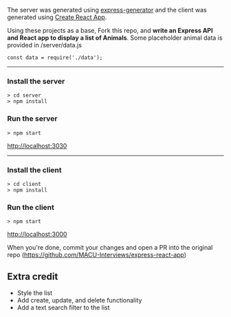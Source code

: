 The server was generated using [express-generator](https://expressjs.com/en/starter/generator.html) and the client was generated using [Create React App](https://github.com/facebook/create-react-app).

Using these projects as a base, Fork this repo, and **write an Express API and React app to display a list of Animals**. Some placeholder animal data is provided in /server/data.js 

```const data = require('./data');```

---
### Install the server 

    > cd server 
    > npm install
    
### Run the server

    > npm start

[http://localhost:3030](http://localhost:3030)

---
### Install the client

    > cd client
    > npm install

### Run the client

    > npm start

[http://localhost:3000](http://localhost:3000)

When you're done, commit your changes and open a PR into the original repo (https://github.com/MACU-Interviews/express-react-app)


## Extra credit
* Style the list
* Add create, update, and delete functionality
* Add a text search filter to the list
